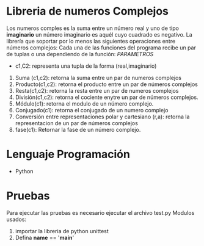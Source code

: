 # Libreria de numeros Complejos


Los numeros comples es la suma entre un número real y uno de tipo **imaginario**  un número imaginario es aquél cuyo cuadrado es negativo.
La librería que soportar por lo menos las siguientes operaciones entre números complejos:
Cada una de las funciones del programa recibe un par de tuplas o una dependiendo de la función:
*PARAMETROS*

* c1,C2: representa una tupla de la forma (real,imaginario)	
1.  Suma (c1,c2): retorna la suma entre un par de numeros complejos
2.  Producto(c1,c2): retorna el producto entre un par de números complejos
3.  Resta(c1,c2): retorna la resta entre un par de numeros complejos
4.  División(c1,c2): retorna el cociente enytre un par de números complejos.
5.  Módulo(c1): retorna el modulo de un número complejo.
6.  Conjugado(c1): retorna el conjugado de un numero complejo
7.  Conversión entre representaciones polar y cartesiano (r,a): retorna la representacion de un par de números complejos
8. fase(c1): Retornar la fase de un número complejo.
# Lenguaje Programación
* Python

# Pruebas
Para ejecutar las pruebas es necesario ejecutar el archivo test.py
Modulos usados:
1. importar la libreria de python unittest
2. Defina __name__  ==  '__main__'
